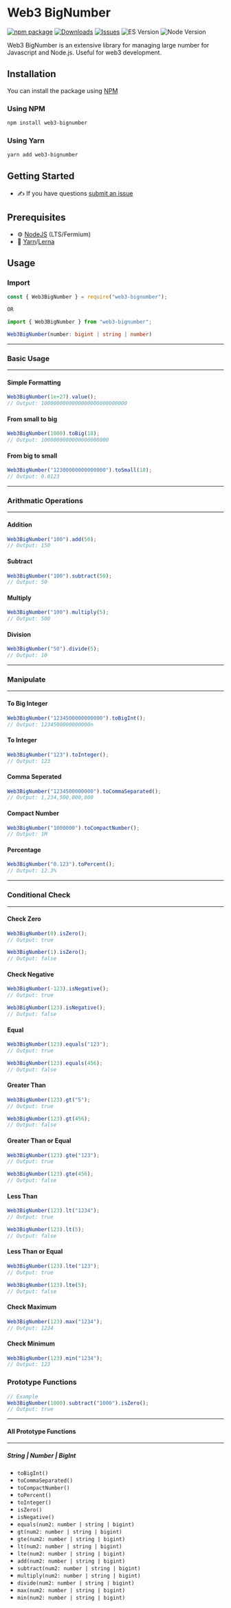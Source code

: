 # Web3 BigNumber

[![npm package][npm-img]][npm-url]
[![Downloads][downloads-img]][downloads-url]
[![Issues][issues-img]][issues-url]
![ES Version][es-version]
![Node Version][node-version]

[npm-img]: https://img.shields.io/npm/v/web3-bignumber/latest
[npm-url]: https://www.npmjs.com/package/web3-bignumber
[downloads-img]: https://img.shields.io/npm/dt/web3-bignumber
[downloads-url]: https://www.npmtrends.com/web3-bignumber
[issues-img]: https://img.shields.io/github/issues/moazzamgodil/web3-bignumber
[issues-url]: https://github.com/moazzamgodil/web3-bignumber/issues
[es-version]: https://img.shields.io/badge/ES-2020-yellow
[node-version]: https://img.shields.io/badge/node-14.x-green

Web3 BigNumber is an extensive library for managing large number for Javascript and Node.js. Useful for web3 development.

## Installation
You can install the package using [NPM](https://www.npmjs.com/package/web3-bignumber)

### Using NPM
```bash
npm install web3-bignumber
```

### Using Yarn
```bash
yarn add web3-bignumber
```

## Getting Started
-   :writing_hand: If you have questions [submit an issue](https://github.com/moazzamgodil/web3-bignumber/issues/new/choose)

## Prerequisites
-   :gear: [NodeJS](https://nodejs.org/) (LTS/Fermium)
-   :toolbox: [Yarn](https://yarnpkg.com/)/[Lerna](https://lerna.js.org/)

## Usage
### Import
```ts
const { Web3BigNumber } = require("web3-bignumber");

OR

import { Web3BigNumber } from "web3-bignumber";
```

```ts
Web3BigNumber(number: bigint | string | number)
```
---
### Basic Usage
---
#### Simple Formatting
```ts
Web3BigNumber(1e+27).value();
// Output: 1000000000000000000000000000
```

#### From small to big
```ts
Web3BigNumber(1000).toBig(18);
// Output: 1000000000000000000000
```

#### From big to small
```ts
Web3BigNumber("12300000000000000").toSmall(18);
// Output: 0.0123
```
---
### Arithmatic Operations
---
#### Addition
```ts
Web3BigNumber("100").add(50);
// Output: 150
```

#### Subtract
```ts
Web3BigNumber("100").subtract(50);
// Output: 50
```

#### Multiply
```ts
Web3BigNumber("100").multiply(5);
// Output: 500
```

#### Division
```ts
Web3BigNumber("50").divide(5);
// Output: 10
```
---
### Manipulate
---
#### To Big Integer
```ts
Web3BigNumber("1234500000000000").toBigInt();
// Output: 1234500000000000n
```

#### To Integer
```ts
Web3BigNumber("123").toInteger();
// Output: 123
```

#### Comma Seperated
```ts
Web3BigNumber("1234500000000").toCommaSeparated();
// Output: 1,234,500,000,000
```

#### Compact Number
```ts
Web3BigNumber("1000000").toCompactNumber();
// Output: 1M
```

#### Percentage
```ts
Web3BigNumber("0.123").toPercent();
// Output: 12.3%
```
---
### Conditional Check
---
#### Check Zero
```ts
Web3BigNumber(0).isZero();
// Output: true

Web3BigNumber(1).isZero();
// Output: false
```

#### Check Negative
```ts
Web3BigNumber(-123).isNegative();
// Output: true

Web3BigNumber(123).isNegative();
// Output: false
```

#### Equal
```ts
Web3BigNumber(123).equals("123");
// Output: true

Web3BigNumber(123).equals(456);
// Output: false
```

#### Greater Than
```ts
Web3BigNumber(123).gt("5");
// Output: true

Web3BigNumber(123).gt(456);
// Output: false
```

#### Greater Than or Equal
```ts
Web3BigNumber(123).gte("123");
// Output: true

Web3BigNumber(123).gte(456);
// Output: false
```

#### Less Than
```ts
Web3BigNumber(123).lt("1234");
// Output: true

Web3BigNumber(123).lt(5);
// Output: false
```

#### Less Than or Equal
```ts
Web3BigNumber(123).lte("123");
// Output: true

Web3BigNumber(123).lte(5);
// Output: false
```

#### Check Maximum
```ts
Web3BigNumber(123).max("1234");
// Output: 1234
```

#### Check Minimum
```ts
Web3BigNumber(123).min("1234");
// Output: 123
```

### Prototype Functions
```ts
// Example
Web3BigNumber(1000).subtract("1000").isZero();
// Output: true
```
---
#### All Prototype Functions
---
##### String | Number | BigInt
- ` toBigInt() `
- ` toCommaSeparated() `
- ` toCompactNumber() `
- ` toPercent() `
- ` toInteger() `
- ` isZero() `
- ` isNegative() `
- ` equals(num2: number | string | bigint) `
- ` gt(num2: number | string | bigint) `
- ` gte(num2: number | string | bigint) `
- ` lt(num2: number | string | bigint) `
- ` lte(num2: number | string | bigint) `
- ` add(num2: number | string | bigint) `
- ` subtract(num2: number | string | bigint) `
- ` multiply(num2: number | string | bigint) `
- ` divide(num2: number | string | bigint) `
- ` max(num2: number | string | bigint) `
- ` min(num2: number | string | bigint) `